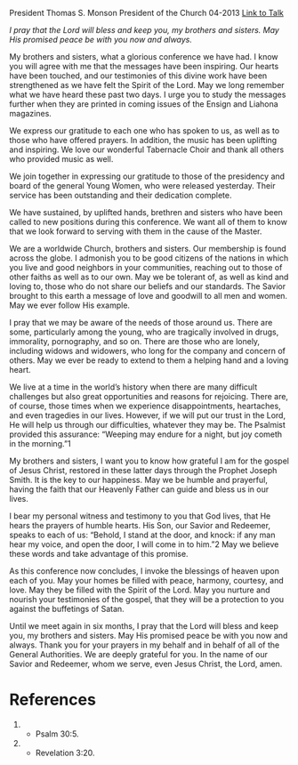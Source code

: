President Thomas S. Monson
President of the Church
04-2013
[Link to Talk](https://www.churchofjesuschrist.org/study/general-conference/2013/04/until-we-meet-again?lang=eng)

_I pray that the Lord will bless and keep you, my brothers and sisters. May His promised peace be with you now and always._

My brothers and sisters, what a glorious conference we have had. I know you will agree with me that the messages have been inspiring. Our hearts have been touched, and our testimonies of this divine work have been strengthened as we have felt the Spirit of the Lord. May we long remember what we have heard these past two days. I urge you to study the messages further when they are printed in coming issues of the Ensign and Liahona magazines.

We express our gratitude to each one who has spoken to us, as well as to those who have offered prayers. In addition, the music has been uplifting and inspiring. We love our wonderful Tabernacle Choir and thank all others who provided music as well.

We join together in expressing our gratitude to those of the presidency and board of the general Young Women, who were released yesterday. Their service has been outstanding and their dedication complete.

We have sustained, by uplifted hands, brethren and sisters who have been called to new positions during this conference. We want all of them to know that we look forward to serving with them in the cause of the Master.

We are a worldwide Church, brothers and sisters. Our membership is found across the globe. I admonish you to be good citizens of the nations in which you live and good neighbors in your communities, reaching out to those of other faiths as well as to our own. May we be tolerant of, as well as kind and loving to, those who do not share our beliefs and our standards. The Savior brought to this earth a message of love and goodwill to all men and women. May we ever follow His example.

I pray that we may be aware of the needs of those around us. There are some, particularly among the young, who are tragically involved in drugs, immorality, pornography, and so on. There are those who are lonely, including widows and widowers, who long for the company and concern of others. May we ever be ready to extend to them a helping hand and a loving heart.

We live at a time in the world’s history when there are many difficult challenges but also great opportunities and reasons for rejoicing. There are, of course, those times when we experience disappointments, heartaches, and even tragedies in our lives. However, if we will put our trust in the Lord, He will help us through our difficulties, whatever they may be. The Psalmist provided this assurance: “Weeping may endure for a night, but joy cometh in the morning.”1

My brothers and sisters, I want you to know how grateful I am for the gospel of Jesus Christ, restored in these latter days through the Prophet Joseph Smith. It is the key to our happiness. May we be humble and prayerful, having the faith that our Heavenly Father can guide and bless us in our lives.

I bear my personal witness and testimony to you that God lives, that He hears the prayers of humble hearts. His Son, our Savior and Redeemer, speaks to each of us: “Behold, I stand at the door, and knock: if any man hear my voice, and open the door, I will come in to him.”2 May we believe these words and take advantage of this promise.

As this conference now concludes, I invoke the blessings of heaven upon each of you. May your homes be filled with peace, harmony, courtesy, and love. May they be filled with the Spirit of the Lord. May you nurture and nourish your testimonies of the gospel, that they will be a protection to you against the buffetings of Satan.

Until we meet again in six months, I pray that the Lord will bless and keep you, my brothers and sisters. May His promised peace be with you now and always. Thank you for your prayers in my behalf and in behalf of all of the General Authorities. We are deeply grateful for you. In the name of our Savior and Redeemer, whom we serve, even Jesus Christ, the Lord, amen.

# References
1. - Psalm 30:5.
2. - Revelation 3:20.